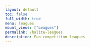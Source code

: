 ```yaml
---
layout: default
toc: false
full_width: true
menu: leagues
mount_views: ["Leagues"]
permalink: /halite-leagues
description: Fun competition leagues
---
```


<div id="leagues-container"></div>
